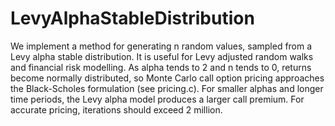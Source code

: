 # LevyAlphaStableDistribution
We implement a method for generating n random values, sampled from a Levy alpha stable distribution. It is useful for Levy adjusted random walks and financial risk modelling. As alpha tends to 2 and n tends to 0, returns become normally distributed, so Monte Carlo call option pricing approaches the Black-Scholes formulation (see pricing.c). For smaller alphas and longer time periods, the Levy alpha model produces a larger call premium. For accurate pricing, iterations should exceed 2 million.
